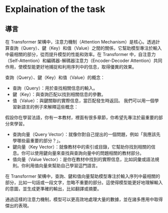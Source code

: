 # Explaination of the task

## 導言
在 Transformer 架構中，注意力機制（Attention Mechanism）是核心。透過計算查詢（Query）、鍵（Key）和值（Value）之間的關係，它幫助模型專注於輸入中最相關的部分，從而提升模型的性能和效率。在 Transformer 中，自注意力（Self-Attention）和編碼器-解碼器注意力（Encoder-Decoder Attention）共同作用，使模型能更好地捕捉和利用序列中的信息，取得優異的效果。

查詢（Query）、鍵（Key）和值（Value）的概念：
- 查詢（Query）：用於查找相關信息的輸入。
- 鍵（Key）：與查詢匹配以找到相關信息的參數。
- 值（Value）：與鍵關聯的實際信息，當匹配發生時返回。
我們可以用一個學習新語言的例子來解釋這些概念：

假設你在學習法語，你有一本教材，裡面有很多章節，你希望先專注於最重要的部分來學習。
- 查詢向量（Query Vector）：就像你對自己提出的一個問題，例如「我應該先學哪些最重要的部分？」。
- 鍵向量（Key Vector）：就像教材中的索引或目錄，它幫助你找到相關的信息。你可以使用鍵向量來查找與查詢向量中的問題相關的教材部分。
- 值向量（Value Vector）：是你在教材中找到的實際信息，比如詞彙或語法規則。你利用值向量來幫助自己學習這門語言。  
  
在 Transformer 架構中，查詢、鍵和值向量幫助模型專注於輸入序列中最相關的部分，比如一句話或一段文字，忽略不重要的部分。這使得模型能更好地理解輸入的意圖，並生成更準確的輸出，比如翻譯或摘要。

通過這樣的注意力機制，模型可以更高效地處理大量的數據，並在諸多應用中取得傑出的表現。